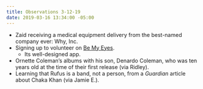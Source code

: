 ```yaml
---
title: Observations 3-12-19
date: 2019-03-16 13:34:00 -05:00
---
```


- Zaid receiving a medical equipment delivery from the best-named company ever: Why, Inc.
- Signing up to volunteer on [Be My Eyes](https://www.bemyeyes.com/).
	- Its well-designed app.
- Ornette Coleman’s albums with his son, Denardo Coleman, who was ten years old at the time of their first release (via Ridley).
- Learning that Rufus is a band, not a person, from a *Guardian* article about Chaka Khan (via Jamie E.).
